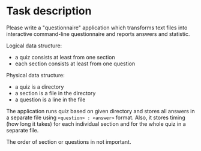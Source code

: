 # Task description
Please write a "questionnaire" application which transforms text files into interactive command-line questionnaire and reports answers and statistic.

Logical data structure:
- a quiz consists at least from one section
- each section consists at least from one question

Physical data structure:
- a quiz is a directory
- a section is a file in the directory
- a question is a line in the file

The application runs quiz based on given directory and stores all answers in a separate file using `<question> : <answer>` format. Also, it stores timing (how long it takes) for each individual section and for the whole quiz in a separate file.

The order of section or questions in not important.